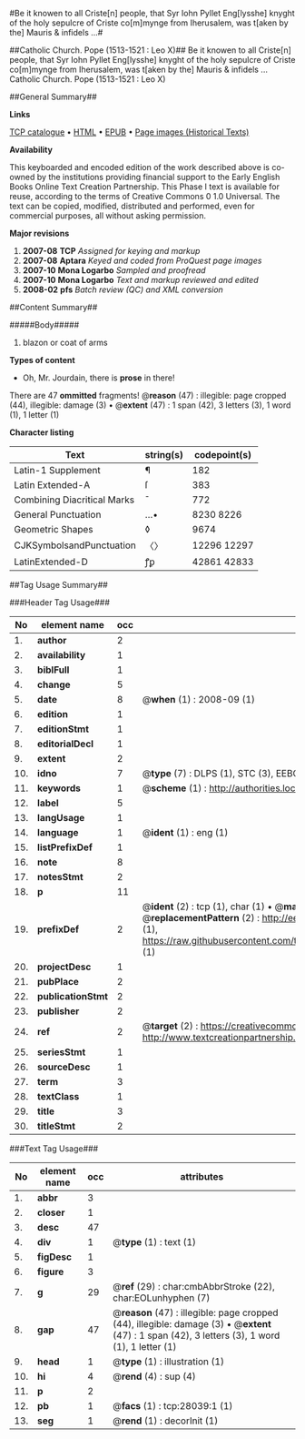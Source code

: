 #Be it knowen to all Criste[n] people, that Syr Iohn Pyllet Eng[lysshe] knyght of the holy sepulcre of Criste co[m]mynge from Iherusalem, was t[aken by the] Mauris & infidels ...#

##Catholic Church. Pope (1513-1521 : Leo X)##
Be it knowen to all Criste[n] people, that Syr Iohn Pyllet Eng[lysshe] knyght of the holy sepulcre of Criste co[m]mynge from Iherusalem, was t[aken by the] Mauris & infidels ...
Catholic Church. Pope (1513-1521 : Leo X)

##General Summary##

**Links**

[TCP catalogue](http://www.ota.ox.ac.uk/tcp/)  • 
[HTML](http://tei.it.ox.ac.uk/tcp/Texts-HTML/free/A03/A03975.html)  • 
[EPUB](http://tei.it.ox.ac.uk/tcp/Texts-EPUB/free/A03/A03975.epub) • 
[Page images (Historical Texts)](https://data.historicaltexts.jisc.ac.uk/view?pubId=eebo-29626248e&pageId=eebo-29626248e-28039-1)

**Availability**

This keyboarded and encoded edition of the
	       work described above is co-owned by the institutions
	       providing financial support to the Early English Books
	       Online Text Creation Partnership. This Phase I text is
	       available for reuse, according to the terms of Creative
	       Commons 0 1.0 Universal. The text can be copied,
	       modified, distributed and performed, even for
	       commercial purposes, all without asking permission.

**Major revisions**

1. __2007-08__ __TCP__ *Assigned for keying and markup*
1. __2007-08__ __Aptara__ *Keyed and coded from ProQuest page images*
1. __2007-10__ __Mona Logarbo__ *Sampled and proofread*
1. __2007-10__ __Mona Logarbo__ *Text and markup reviewed and edited*
1. __2008-02__ __pfs__ *Batch review (QC) and XML conversion*

##Content Summary##

#####Body#####

1. blazon or coat of arms

**Types of content**

  * Oh, Mr. Jourdain, there is **prose** in there!

There are 47 **ommitted** fragments! 
 @__reason__ (47) : illegible: page cropped (44), illegible: damage (3)  •  @__extent__ (47) : 1 span (42), 3 letters (3), 1 word (1), 1 letter (1)

**Character listing**


|Text|string(s)|codepoint(s)|
|---|---|---|
|Latin-1 Supplement|¶|182|
|Latin Extended-A|ſ|383|
|Combining             Diacritical Marks|̄|772|
|General Punctuation|…•|8230 8226|
|Geometric Shapes|◊|9674|
|CJKSymbolsandPunctuation|〈〉|12296 12297|
|LatinExtended-D|ꝭꝑ|42861 42833|

##Tag Usage Summary##

###Header Tag Usage###

|No|element name|occ|attributes|
|---|---|---|---|
|1.|__author__|2||
|2.|__availability__|1||
|3.|__biblFull__|1||
|4.|__change__|5||
|5.|__date__|8| @__when__ (1) : 2008-09 (1)|
|6.|__edition__|1||
|7.|__editionStmt__|1||
|8.|__editorialDecl__|1||
|9.|__extent__|2||
|10.|__idno__|7| @__type__ (7) : DLPS (1), STC (3), EEBO-CITATION (1), OCLC (1), VID (1)|
|11.|__keywords__|1| @__scheme__ (1) : http://authorities.loc.gov/ (1)|
|12.|__label__|5||
|13.|__langUsage__|1||
|14.|__language__|1| @__ident__ (1) : eng (1)|
|15.|__listPrefixDef__|1||
|16.|__note__|8||
|17.|__notesStmt__|2||
|18.|__p__|11||
|19.|__prefixDef__|2| @__ident__ (2) : tcp (1), char (1)  •  @__matchPattern__ (2) : ([0-9\-]+):([0-9IVX]+) (1), (.+) (1)  •  @__replacementPattern__ (2) : http://eebo.chadwyck.com/downloadtiff?vid=$1&page=$2 (1), https://raw.githubusercontent.com/textcreationpartnership/Texts/master/tcpchars.xml#$1 (1)|
|20.|__projectDesc__|1||
|21.|__pubPlace__|2||
|22.|__publicationStmt__|2||
|23.|__publisher__|2||
|24.|__ref__|2| @__target__ (2) : https://creativecommons.org/publicdomain/zero/1.0/ (1), http://www.textcreationpartnership.org/docs/. (1)|
|25.|__seriesStmt__|1||
|26.|__sourceDesc__|1||
|27.|__term__|3||
|28.|__textClass__|1||
|29.|__title__|3||
|30.|__titleStmt__|2||


###Text Tag Usage###

|No|element name|occ|attributes|
|---|---|---|---|
|1.|__abbr__|3||
|2.|__closer__|1||
|3.|__desc__|47||
|4.|__div__|1| @__type__ (1) : text (1)|
|5.|__figDesc__|1||
|6.|__figure__|3||
|7.|__g__|29| @__ref__ (29) : char:cmbAbbrStroke (22), char:EOLunhyphen (7)|
|8.|__gap__|47| @__reason__ (47) : illegible: page cropped (44), illegible: damage (3)  •  @__extent__ (47) : 1 span (42), 3 letters (3), 1 word (1), 1 letter (1)|
|9.|__head__|1| @__type__ (1) : illustration (1)|
|10.|__hi__|4| @__rend__ (4) : sup (4)|
|11.|__p__|2||
|12.|__pb__|1| @__facs__ (1) : tcp:28039:1 (1)|
|13.|__seg__|1| @__rend__ (1) : decorInit (1)|
